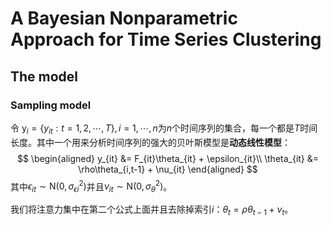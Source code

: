 # A Bayesian Nonparametric Approach for Time Series Clustering

## The model

### Sampling model

令 $\mathrm{y}_i = \{y_{it}:t=1,2,\cdots,T\}, i=1,\cdots,n$为$n$个时间序列的集合，每一个都是$T$时间长度。其中一个用来分析时间序列的强大的贝叶斯模型是**动态线性模型**：
$$
\begin{aligned}
    y_{it} &= F_{it}\theta_{it} + \epsilon_{it}\\
    \theta_{it} &= \rho\theta_{i,t-1} + \nu_{it}
\end{aligned}
$$
其中$\epsilon_{it}\sim \mathrm{N}(0,\sigma_{\epsilon i}^2)$并且$\nu_{it}\sim\mathrm{N}(0,\sigma_\theta^2)$。

我们将注意力集中在第二个公式上面并且去除掉索引$i$：$\theta_t = \rho\theta_{t-1}+\nu_t$。